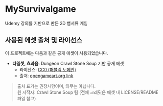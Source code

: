 # MySurvivalgame
 Udemy 강의를 기반으로 만든 2D 뱀서류 게임
## 사용된 에셋 출처 및 라이선스

이 프로젝트에는 다음과 같은 공개 에셋이 사용되었습니다.

- **타일셋, 효과음**: Dungeon Crawl Stone Soup 기반 공개 에셋  
  - 라이선스: [CC0 (퍼블릭 도메인)](https://creativecommons.org/publicdomain/zero/1.0/)  
  - 출처: [opengameart.org link](https://opengameart.org/content/dungeon-crawl-32x32-tiles)

> 출처 표기는 권장사항이며, 의무는 아닙니다.  
> 원 저작자: Crawl Stone Soup 팀 (전체 크레딧은 에셋 내 LICENSE/README 파일 참고)